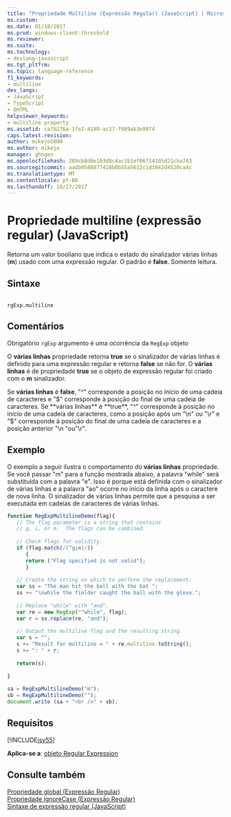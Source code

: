 ```yaml
---
title: "Propriedade Multiline (Expressão Regular) (JavaScript) | Microsoft Docs"
ms.custom: 
ms.date: 01/18/2017
ms.prod: windows-client-threshold
ms.reviewer: 
ms.suite: 
ms.technology:
- devlang-javascript
ms.tgt_pltfrm: 
ms.topic: language-reference
f1_keywords:
- multiline
dev_langs:
- JavaScript
- TypeScript
- DHTML
helpviewer_keywords:
- multiline property
ms.assetid: ca7b276a-1fe2-4189-ac27-f089ab3e9974
caps.latest.revision: 
author: mikejo5000
ms.author: mikejo
manager: ghogen
ms.openlocfilehash: 289cb8d8e103d8c4ac1b1ef06714105d21cba743
ms.sourcegitcommit: aadb9588877418b8b55a5612c1d3842d4520ca4c
ms.translationtype: MT
ms.contentlocale: pt-BR
ms.lasthandoff: 10/27/2017
---
```

# <a name="multiline-property-regular-expression-javascript"></a>Propriedade multiline (expressão regular) (JavaScript)
Retorna um valor booliano que indica o estado do sinalizador várias linhas (**m**) usado com uma expressão regular. O padrão é **false**. Somente leitura.  
  
## <a name="syntax"></a>Sintaxe  
  
```  
  
rgExp.multiline  
```  
  
## <a name="remarks"></a>Comentários  
 Obrigatório `rgExp` argumento é uma ocorrência da `RegExp` objeto  
  
 O **várias linhas** propriedade retorna **true** se o sinalizador de várias linhas é definido para uma expressão regular e retorna **false** se não for. O **várias linhas** é de propriedade **true** se o objeto de expressão regular foi criado com o **m** sinalizador.  
  
 Se **várias linhas** é **false**, "^" corresponde a posição no início de uma cadeia de caracteres e "$" corresponde à posição do final de uma cadeia de caracteres. Se **várias linhas** é **true**, "^" corresponde à posição no início de uma cadeia de caracteres, como a posição após um "\n" ou "\r" e "$" corresponde à posição do final de uma cadeia de caracteres e a posição anterior "\n "ou"\r".  
  
## <a name="example"></a>Exemplo  
 O exemplo a seguir ilustra o comportamento do **várias linhas** propriedade. Se você passar "m" para a função mostrada abaixo, a palavra "while" será substituída com a palavra "e". Isso é porque está definida com o sinalizador de várias linhas e a palavra "ao" ocorre no início da linha após o caractere de nova linha. O sinalizador de várias linhas permite que a pesquisa a ser executada em cadeias de caracteres de várias linhas.  
  
```JavaScript  
function RegExpMultilineDemo(flag){  
   // The flag parameter is a string that contains  
   // g, i, or m.  The flags can be combined.  
  
   // Check flags for validity.  
   if (flag.match(/[^gim]/))  
      {  
      return ("Flag specified is not valid");  
      }  
  
   // Create the string on which to perform the replacement.  
   var ss = "The man hit the ball with the bat ";  
   ss += "\nwhile the fielder caught the ball with the glove.";  
  
   // Replace "while" with "and".  
   var re = new RegExp("^while", flag);  
   var r = ss.replace(re, "and");          
  
   // Output the multiline flag and the resulting string.  
   var s = "";  
   s += "Result for multiline = " + re.multiline.toString();  
   s += ": " + r;  
  
   return(s);  
  
}  
  
sa = RegExpMultilineDemo("m");  
sb = RegExpMultilineDemo("");  
document.write (sa + "<br />" + sb);  
```  
  
## <a name="requirements"></a>Requisitos  
 [!INCLUDE[jsv55](../../javascript/reference/includes/jsv55-md.md)]  
  
 **Aplica-se a**: [objeto Regular Expression](../../javascript/reference/regular-expression-object-javascript.md)  
  
## <a name="see-also"></a>Consulte também  
 [Propriedade global (Expressão Regular)](../../javascript/reference/global-property-regular-expression-javascript.md)   
 [Propriedade ignoreCase (Expressão Regular)](../../javascript/reference/ignorecase-property-regular-expression-javascript.md)   
 [Sintaxe de expressão regular (JavaScript)](http://msdn.microsoft.com/en-us/ab0766e1-7037-45ed-aa23-706f58358c0e)